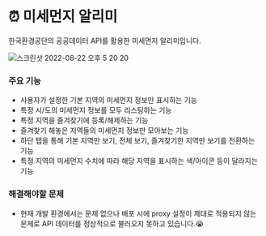 # ⏰ 미세먼지 알리미
한국환경공단의 공공데이터 API를 활용한 미세먼지 알리미입니다.

![스크린샷 2022-08-22 오후 5 20 20](https://user-images.githubusercontent.com/85099612/185874369-dcae05ed-8994-4fb7-bcbb-7f025076841a.png)




### 주요 기능

- 사용자가 설정한 기본 지역의 미세먼지 정보만 표시하는 기능
- 특정 시/도의 미세먼지 정보를 모두 리스팅하는 기능
- 특정 지역을 즐겨찾기에 등록/해제하는 기능
- 즐겨찾기 해놓은 지역들의 미세먼지 정보만 모아보는 기능
- 하단 탭을 통해 기본 지역만 보기, 전체 보기, 즐겨찾기한 지역만 보기를 전환하는 기능
- 특정 지역의 미세먼지 수치에 따라 해당 지역을 표시하는 색/아이콘 등이 달라지는 기능

### 해결해야할 문제
- 현재 개발 환경에서는 문제 없으나 배포 시에 proxy 설정이 제대로 적용되지 않는 문제로 API 데이터를 정상적으로 불러오지 못하고 있습니다.😭
